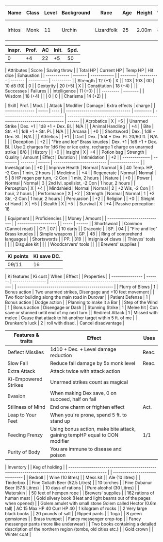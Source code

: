 | Name   | Class | Level | Background | Race       | Age | Height | Weight | Eyes  | Scales | Frills | Birthday       | Year | Constellation | Current date        |
| ------ | ----- | ----- | ---------- | ---------- | --- | ------ | ------ | ----- | ------ | ------ | -------------- | ---- | ------------- | ------------------- |
| Irhtos | Monk  | 11    | Urchin     | Lizardfolk | 25  | 2.00m  | 89kg   | XXXXX | Green  | None   | 13th of spring | 8006 | XXXXXXXXXXXXX | 8031 57th of autumn |

| Inspr. | Prof. | AC  | Init. | Spd. |
| ------ | ----- | --- | ----- | ---- |
| 0      | +4    | 22  | +5    | 50   | (22 AC normally, 17 if surrounded)

| Attributes   | Score   | Saving throw |  | Total HP | Current HP | Temp HP | Hit dice   | Exhaustion |
| ------------ | ------- | ------------ |  | -------- | ---------- | ------- | ---------- | ---------- |
| Strength     | 12 (+1) | X            |  | 103      | 103        | 00      | 10 d8 (10) | 0          |
| Dexterity    | 20 (+5) | X            |
| Constitution | 18 (+4) |              |  | Successes | Failures |
| Intelligence | 11 (+0) |              |  | --------- | -------- |
| Wisdom       | 18 (+4) |              |  | 0         | 0        |
| Charisma     | 14 (+2) |              |

| Skill           | Prof. | Mod. |  | Attack                            | Modifier  | Damage                          | Extra effects                                                                | charge |
| --------------- | ----- | ---- |  | --------------------------------- | --------- | ------------------------------- | ---------------------------------------------------------------------------- | ------ |
| Acrobatics      | X     | +5   |  | Unarmed Strike                    | Dex. +1   | 1d8 +1 + Dex. Bl.               | N/A                                                                          |        |
| Animal Handling |       | +4   |  | Bite                              | Str. +1   | 1d8 +1 + Str. Pi.               | N/A                                                                          |        |
| Arcana          |       | +0   |  | Shortsword                        | Dex.      | 1d8 + Dex. Sl.                  | N/A                                                                          |        |
| Athletics       |       | +1   |  | Dart                              | Dex.      | 1d4 + Dex. Pi. 20/60 ft.        | N/A                                                                          |        |
| Deception       |       | +2   |  | "Fire and Ice" Brass knucles      | Dex. +1   | 1d8 +1 + Dex. Bl.               | Use 2 charges for 1d6 fire or ice extra, recharge 1 charge on unarmed strike | 8/8    |
| History         |       | +0   |
| Insight         | X     | +4   |  | Potion bag     | Strength | Quality | Amount | Effect                      | Duration        |
| Intimidation    |       | +2   |  | -------------- | -------- | ------- | ------ | --------------------------- | --------------- |
| Investigation   |       | +0   |  | Improve Health | Normal   | Normal  | 5      | 40 Temp. HP, -2 Con         | 1 min, 2 hours  |
| Medicine        |       | +4   |  | Regenerate     | Normal   | Normal  | 5      | 8 HP regen per turn, -2 Con | 1 min, 2 hours  |
| Nature          |       | +0   |  | Power          | Normal   | Normal  | 3      | 2nd lvl. spellslot, -2 Con  | 1 hour, 2 hours |
| Perception      | X     | +4   |  | Mindshield     | Normal   | Normal  | 2      | +2 Wis, -2 Con              | 1 hour, 2 hours |
| Performance     | X     | +2   |  | Strength       | Normal   | Normal  | 1      | +2 Str, -2 Con              | 1 hour, 2 hours |
| Persuasion      |       | +2   |
| Religion        |       | +0   |
| Sleight of Hand | X     | +5   |
| Stealth         | X     | +5   |
| Survival        | X     | +4   | Passive perception: 18

| Equipment                    |  | Proficiencies        |  | Money | Amount |
| ---------------------------- |  | -------------------- |  | ----- | ------ |
| Shortsword                   |  | Common (Cannot read) |  | CP.   | 07     |
| 10 darts                     |  | Draconic             |  | SP.   | 04     |
| "Fire and Ice" Brass knucles |  | Simple weapons       |  | GP.   | 48     |
| Ring of comprehend languages |  | Shortswords          |  | PP.   | 319    |
| Insignia of claws            |  | Thieves' tools       |
|                              |  | Disguise kit         |
|                              |  | Woodcarvers' tools   |
|                              |  | Brewers' supplies    |

| Ki points | Ki save DC. |
| --------- | ----------- |
| 09/11     | 16          |

| Ki features      | Ki cost | When              | Effect                                                     |  | Properties                                        |
| ---------------- | ------- | ----------------- | ---------------------------------------------------------- |  | ------------------------------------------------- |
| Flurry of Blows  | 1       | Bonus action      | Two unarmed strikes, Disengage and +10 feet movement       |  | Two floor building along the main road in Durovar |
| Patient Defense  | 1       | Bonus action      | Dodge action                                               |  | Planning to make it a Bar                         |
| Step of the Wind | 1       | Bonus action      | Disengage or Dash                                          |
| Stunning Strike  | 1       | Melee hit         | Con save or stunned until end of my next turn              |
| Redirect Attack  | 1       | Missed with melee | Cause that attack to hit another target within 5 ft. of me |
| Drunkard's luck  | 2       | roll with disad.  | Cancel disadvantage                                        |

| Features & traits    | Effect                                                                     | Uses  |
| -------------------- | -------------------------------------------------------------------------- | ----- |
| Deflect Missiles     | 1d10 + Dex. + Level damage reduction                                       | Reac. |
| Slow Fall            | Reduce fall damage by 5x monk level                                        | Reac. |
| Extra Attack         | Attack twice with attack action                                            |       |
| Ki-Empowered Strikes | Unarmed strikes count as magical                                           |       |
| Evasion              | When making Dex save, 0 on succeed, half on fail                           |       |
| Stillness of Mind    | End one charm or frighten effect                                           | Act.  |
| Leap to Your Feet    | When you're prone, spend 5 ft. to stand up                                 |       |
| Feeding Frenzy       | Using bonus action, make bite attack, gaining tempHP equal to CON modifier | 1/1   |
| Purity of Body       | You are immune to disease and poison                                       |       |

| Inventory                                                                                         |  | Keg of holding                  |
| ------------------------------------------------------------------------------------------------- |  | ------------------------------- |
| Bedroll                                                                                           |  | Wine (10 litres)                |
| Mess kit                                                                                          |  | Ale  (10 litres)                |
| Tinderbox                                                                                         |  | Fine Goliath Beer (52.5 Litres) |
| 10 torches                                                                                        |  | Fine Dubanur Beer (57.5 Litres) |
| 10 days of rations                                                                                |  | Pure alcohol (30 Litres)        |
| Waterskin                                                                                         |
| 50 feet of hempen rope                                                                            |
| Brewers' supplies                                                                                 |
| 162 rations of human meat                                                                         |
| Gold silvery book (Heat and light beams out of the pages when opened)                             |
| Golem amulet with small stone Golem called Hector (0.6m tall)                                     | AC 15 Max HP 40 Curr HP 40
| 1 kilogram of rocks                                                                               |
| 2 Very large black books                                                                          |
| 20 pounds of salt                                                                                 |
| Ripped pants                                                                                      |
| Toga                                                                                              |
| 8 green gemstones                                                                                 |
| Brass trumpet                                                                                     |
| Fancy messenger crop-top                                                                          |
| Fancy messenger pants (more like underwear)                                                       |
| Two books containing a detailed description of the northern region (tombs, old cities etc.)       |
| Gold crown                                                                                        |
| Winter coat                                                                                       |
